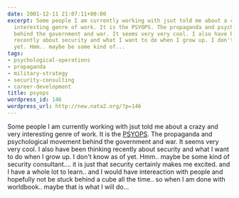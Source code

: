 ```yaml
---
date: 2001-12-11 21:07:11+00:00
excerpt: Some people I am currently working with jsut told me about a crazy and very
  interesting genre of work. It is the PSYOPS. The propaganda and psychological movement
  behind the government and war. It seems very very cool. I also have been thinking
  recently about security and what I want to do when I grow up. I don't know as of
  yet. Hmm.. maybe be some kind of...
tags:
- psychological-operations
- propaganda
- military-strategy
- security-consulting
- career-development
title: psyops
wordpress_id: 146
wordpress_url: http://new.nata2.org/?p=146
---
```


Some people I am currently working with jsut told me about a crazy and very interesting genre of work. It is the <a href="http://www.psywarrior.com">PSYOPS</a>. The propaganda and psychological movement behind the government and war. It seems very very cool. I also have been thinking recently about security and what I want to do when I grow up. I don't know as of yet. Hmm.. maybe be some kind of security consultant.... it is just that security certainly makes me excited. and I have a whole lot to learn.. and I would have intereaction with people and hopefully not be stuck behind a cube all the time.. so when I am done with worldbook.. maybe that is what I will do...